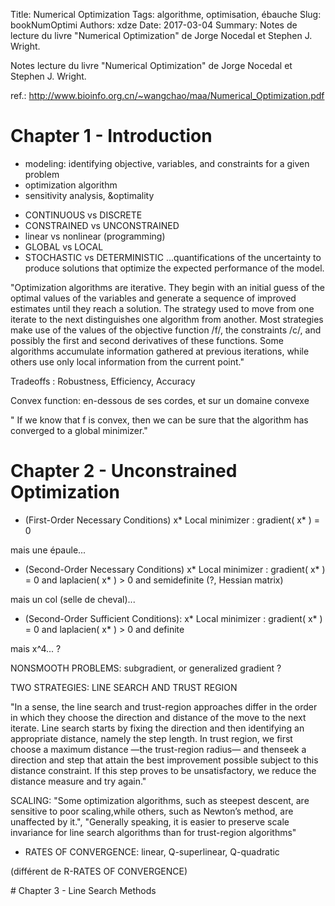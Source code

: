 Title: Numerical Optimization
Tags: algorithme, optimisation, ébauche
Slug: bookNumOptimi
Authors: xdze
Date: 2017-03-04
Summary: Notes de lecture du livre "Numerical Optimization" de Jorge Nocedal et Stephen J. Wright.

Notes lecture du livre "Numerical Optimization" de Jorge Nocedal et Stephen J. Wright.


ref.: http://www.bioinfo.org.cn/~wangchao/maa/Numerical_Optimization.pdf



# Chapter 1 - Introduction


- modeling: identifying objective, variables, and constraints for a given problem
- optimization algorithm
- sensitivity analysis, &optimality


* CONTINUOUS vs DISCRETE
* CONSTRAINED vs UNCONSTRAINED
* linear vs nonlinear (programming)
* GLOBAL vs LOCAL
* STOCHASTIC vs DETERMINISTIC
...quantifications of the uncertainty to produce solutions that optimize the expected performance of the model.


"Optimization algorithms are iterative. They begin with an initial guess of the optimal values of the variables and generate a sequence of improved estimates until they reach a solution. The strategy used to move from one iterate to the next distinguishes one algorithm from another. Most strategies make use of the values of the objective function /f/, the constraints /c/, and possibly the first and second derivatives of these functions. Some algorithms accumulate information gathered at previous iterations, while others use only local information from the current point."


Tradeoffs : Robustness, Efficiency, Accuracy


Convex function: en-dessous de ses cordes, et sur un domaine convexe

" If we know that f is convex, then we can be sure that the algorithm has converged to a global minimizer."



# Chapter 2  - Unconstrained Optimization

* (First-Order Necessary Conditions) x* Local minimizer : gradient( x* ) = 0

mais une épaule...

* (Second-Order Necessary Conditions) x* Local minimizer : gradient( x* ) = 0  and laplacien( x* ) > 0 and semidefinite (?, Hessian matrix)

mais un col (selle de cheval)...

* (Second-Order Sufficient Conditions):  x* Local minimizer : gradient( x* ) = 0  and laplacien( x* ) > 0 and definite

mais x^4... ?

NONSMOOTH PROBLEMS: subgradient, or generalized gradient ?


TWO STRATEGIES: LINE SEARCH AND TRUST REGION

"In a sense, the line search and trust-region approaches differ in the order in which they choose the direction and distance of the move to the next iterate. Line search starts by fixing the direction and then identifying an appropriate distance, namely the step length. In trust region, we first choose a maximum distance —the trust-region radius— and thenseek a direction and step that attain the best improvement possible subject to this distance constraint. If this step proves to be unsatisfactory, we reduce the distance measure and try again."


SCALING: "Some optimization algorithms, such as steepest descent, are sensitive to poor scaling,while others, such as Newton’s method, are unaffected by it.", "Generally speaking, it is easier to preserve scale invariance for line search algorithms than for trust-region algorithms"


- RATES OF CONVERGENCE: linear, Q-superlinear, Q-quadratic

(différent de R-RATES OF CONVERGENCE)


# Chapter 3 - Line Search Methods

